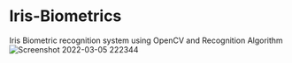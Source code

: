 # Iris-Biometrics
Iris Biometric recognition system using OpenCV and Recognition Algorithm
![Screenshot 2022-03-05 222344](https://user-images.githubusercontent.com/70583158/156893151-bb08f206-133f-4445-832a-c7f0a8459f4e.png)
